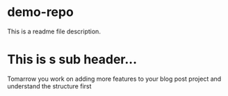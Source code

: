# demo-repo

This is a readme file description.

# This is s sub header...

Tomarrow you work on adding more features to your blog post project and understand the structure first
